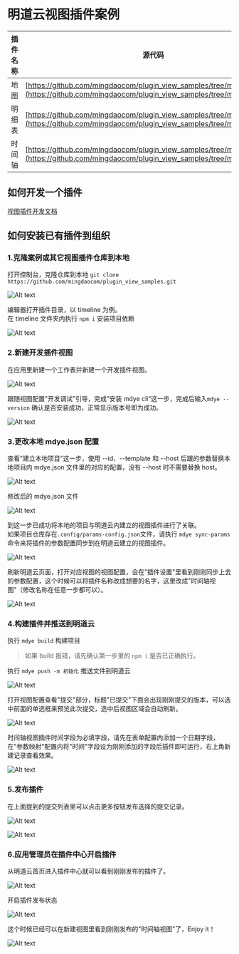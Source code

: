 # 明道云视图插件案例

| 插件名称 | 源代码                                                                                                                                           |
| -------- | ------------------------------------------------------------------------------------------------------------------------------------------------ |
| 地图     | [https://github.com/mingdaocom/plugin_view_samples/tree/master/map](https://github.com/mingdaocom/plugin_view_samples/tree/master/map)           |
| 明细表   | [https://github.com/mingdaocom/plugin_view_samples/tree/master/table](https://github.com/mingdaocom/plugin_view_samples/tree/master/table)       |
| 时间轴   | [https://github.com/mingdaocom/plugin_view_samples/tree/master/timeline](https://github.com/mingdaocom/plugin_view_samples/tree/master/timeline) |

## 如何开发一个插件

[视图插件开发文档](https://help.mingdao.com/extensions/developer/view/)

## 如何安装已有插件到组织

### 1.克隆案例或其它视图插件仓库到本地

打开控制台，克隆仓库到本地
`git clone https://github.com/mingdaocom/plugin_view_samples.git`

![Alt text](.assets/image.png)

编辑器打开插件目录，以 timeline 为例。  
在 timeline 文件夹内执行 `npm i` 安装项目依赖

![Alt text](.assets/image-3.png)

### 2.新建开发插件视图

在应用里新建一个工作表并新建一个开发插件视图。

![Alt text](.assets/image-1.png)

跟随视图配置"开发调试"引导，完成”安装 mdye cli“这一步，完成后输入`mdye --version` 确认是否安装成功，正常显示版本号即为成功。

![Alt text](.assets/image-2.png)

### 3.更改本地 mdye.json 配置

查看"建立本地项目"这一步，使用 --id、--template 和 --host 后跟的参数替换本地项目内 mdye.json 文件里的对应的配置，没有 --host 时不需要替换 host。

![Alt text](.assets/image-4.png)

修改后的 mdye.json 文件

![Alt text](.assets/image-7.png)

到这一步已成功将本地的项目与明道云内建立的视图插件进行了关联。  
如果项目仓库存在`.config/params-config.json`文件，请执行 `mdye sync-params` 命令来将插件的参数配置同步到在明道云建立的视图插件。

![Alt text](.assets/image-23.png)

刷新明道云页面，打开对应视图的视图配置，会在"插件设置"里看到刚刚同步上去的参数配置，这个时候可以将插件名称改成想要的名字，这里改成"时间轴视图"（修改名称在任意一步都可以）。

![Alt text](.assets/image-20.png)

### 4.构建插件并推送到明道云

执行 `mdye build` 构建项目

> 如果 build 报错，请先确认第一步里的 `npm i` 是否已正确执行。

执行 `mdye push -m 初始化` 推送文件到明道云

![Alt text](.assets/image-24.png)

打开视图配置查看"提交"部分，标题"已提交"下面会出现刚刚提交的版本，可以选中前面的单选框来预览此次提交，选中后视图区域会自动刷新。

![Alt text](.assets/image-10.png)

时间轴视图插件时间字段为必填字段，请先在表单配置内添加一个日期字段，在"参数映射"配置内将"时间"字段设为刚刚添加的字段后插件即可运行，右上角新建记录查看效果。

![Alt text](.assets/image-12.png)

### 5.发布插件

在上面提到的提交列表里可以点击更多按钮发布选择的提交记录。

![Alt text](.assets/image-13.png)

![Alt text](.assets/image-14.png)

### 6.应用管理员在插件中心开启插件

从明道云首页进入插件中心就可以看到刚刚发布的插件了。

![Alt text](.assets/image-27.png)

开启插件发布状态

![Alt text](.assets/image-26.png)

这个时候已经可以在新建视图里看到刚刚发布的"时间轴视图"了，Enjoy it！

![Alt text](.assets/image-18.png)

<!-- <style> img { max-width: 800px;  height: auto; } </style> -->
